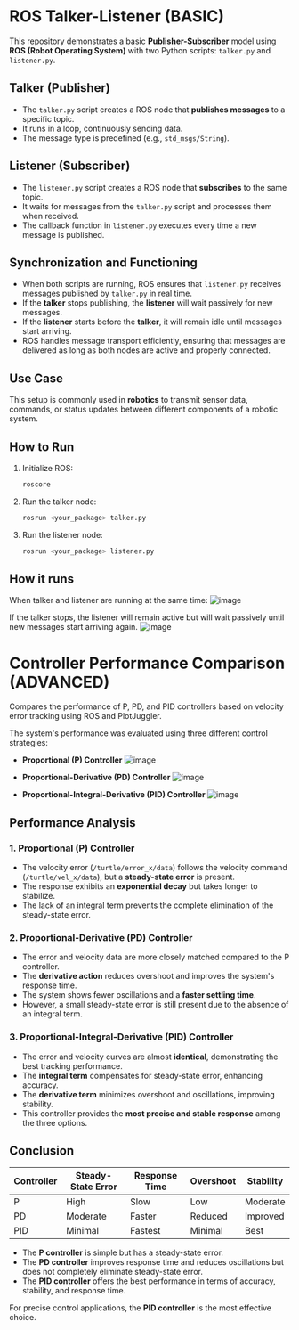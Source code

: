 # ROS Talker-Listener (BASIC)

This repository demonstrates a basic **Publisher-Subscriber** model using **ROS (Robot Operating System)** with two Python scripts: `talker.py` and `listener.py`.

## Talker (Publisher)
- The `talker.py` script creates a ROS node that **publishes messages** to a specific topic.
- It runs in a loop, continuously sending data.
- The message type is predefined (e.g., `std_msgs/String`).

## Listener (Subscriber)
- The `listener.py` script creates a ROS node that **subscribes** to the same topic.
- It waits for messages from the `talker.py` script and processes them when received.
- The callback function in `listener.py` executes every time a new message is published.

## Synchronization and Functioning
- When both scripts are running, ROS ensures that `listener.py` receives messages published by `talker.py` in real time.
- If the **talker** stops publishing, the **listener** will wait passively for new messages.
- If the **listener** starts before the **talker**, it will remain idle until messages start arriving.
- ROS handles message transport efficiently, ensuring that messages are delivered as long as both nodes are active and properly connected.

## Use Case
This setup is commonly used in **robotics** to transmit sensor data, commands, or status updates between different components of a robotic system.

## How to Run
1. Initialize ROS:
   ```sh
   roscore
   ```
2. Run the talker node:
   ```sh
   rosrun <your_package> talker.py
   ```
3. Run the listener node:
   ```sh
   rosrun <your_package> listener.py
   ```
## How it runs
When talker and listener are running at the same time:
![image](https://github.com/user-attachments/assets/2836d853-8fa1-42f3-a87c-adb0ddcb43c0)

If the talker stops, the listener will remain active but will wait passively until new messages start arriving again.
![image](https://github.com/user-attachments/assets/6bc62c64-8df6-475c-aeb4-65e471da6731)



# Controller Performance Comparison (ADVANCED)

Compares the performance of P, PD, and PID controllers based on velocity error tracking using ROS and PlotJuggler.

The system's performance was evaluated using three different control strategies:
- **Proportional (P) Controller**
![image](https://github.com/user-attachments/assets/cb1fccfc-1cc9-4c9f-b31a-1c955e4f5423)

- **Proportional-Derivative (PD) Controller**
![image](https://github.com/user-attachments/assets/259cc3b6-2554-4c63-a142-958535ace3a9)

- **Proportional-Integral-Derivative (PID) Controller**
![image](https://github.com/user-attachments/assets/c1ec216b-41fc-4eab-8f1c-8fbf116d77d2)

## Performance Analysis
### 1. Proportional (P) Controller
- The velocity error (`/turtle/error_x/data`) follows the velocity command (`/turtle/vel_x/data`), but a **steady-state error** is present.
- The response exhibits an **exponential decay** but takes longer to stabilize.
- The lack of an integral term prevents the complete elimination of the steady-state error.

### 2. Proportional-Derivative (PD) Controller
- The error and velocity data are more closely matched compared to the P controller.
- The **derivative action** reduces overshoot and improves the system's response time.
- The system shows fewer oscillations and a **faster settling time**.
- However, a small steady-state error is still present due to the absence of an integral term.

### 3. Proportional-Integral-Derivative (PID) Controller
- The error and velocity curves are almost **identical**, demonstrating the best tracking performance.
- The **integral term** compensates for steady-state error, enhancing accuracy.
- The **derivative term** minimizes overshoot and oscillations, improving stability.
- This controller provides the **most precise and stable response** among the three options.

## Conclusion
| Controller | Steady-State Error | Response Time | Overshoot | Stability |
|------------|--------------------|---------------|-----------|-----------|
| P          | High               | Slow          | Low       | Moderate  |
| PD         | Moderate           | Faster        | Reduced   | Improved  |
| PID        | Minimal            | Fastest       | Minimal   | Best      |

- The **P controller** is simple but has a steady-state error.
- The **PD controller** improves response time and reduces oscillations but does not completely eliminate steady-state error.
- The **PID controller** offers the best performance in terms of accuracy, stability, and response time.

For precise control applications, the **PID controller** is the most effective choice.


